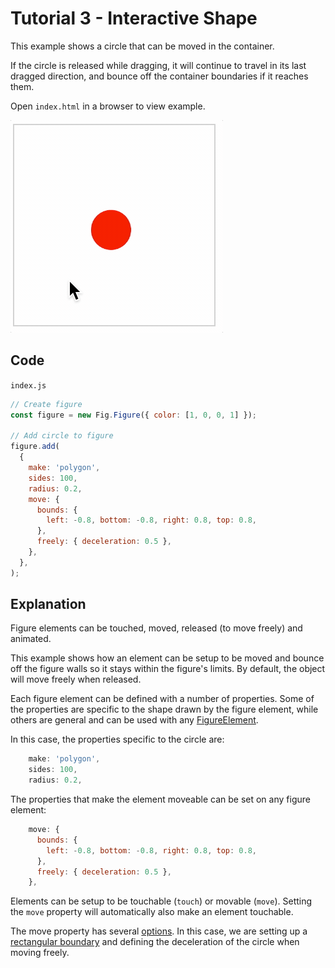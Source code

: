 # Tutorial 3 - Interactive Shape

This example shows a circle that can be moved in the container.

If the circle is released while dragging, it will continue to travel in its last dragged direction, and bounce off the container boundaries if it reaches them.

Open `index.html` in a browser to view example.

![example](./example.gif)

## Code
`index.js`
```js
// Create figure
const figure = new Fig.Figure({ color: [1, 0, 0, 1] });

// Add circle to figure
figure.add(
  {
    make: 'polygon',
    sides: 100,
    radius: 0.2,
    move: {
      bounds: {
        left: -0.8, bottom: -0.8, right: 0.8, top: 0.8,
      },
      freely: { deceleration: 0.5 },
    },
  },
);
```

## Explanation

Figure elements can be touched, moved, released (to move freely) and animated.

This example shows how an element can be setup to be moved and bounce off the figure walls so it stays within the figure's limits. By default, the object will move freely when released.

Each figure element can be defined with a number of properties. Some of the properties are specific to the shape drawn by the figure element, while others are general and can be used with any [FigureElement](https://airladon.github.io/FigureOne/api/#figureelement).

In this case, the properties specific to the circle are:

```js
    make: 'polygon',
    sides: 100,
    radius: 0.2,
```

The properties that make the element moveable can be set on any figure element:

```js
    move: {
      bounds: {
        left: -0.8, bottom: -0.8, right: 0.8, top: 0.8,
      },
      freely: { deceleration: 0.5 },
    },
```

Elements can be setup to be touchable (`touch`) or movable (`move`). Setting the `move` property will automatically also make an element touchable.

The move property has several [options](https://airladon.github.io/FigureOne/api/#obj_elementmove). In this case, we are setting up a [rectangular boundary](https://airladon.github.io/FigureOne/api/#typerectboundsdefinition) and defining the deceleration of the circle when moving freely.

<!-- ## Options Object Alternate Definition

When an element object definitions contains many complex elements, it can be useful to use a code editor's code folding feature to make a file more readable.

All method specific parameters can also be defined in a dedicated `options` object property. So the above example would look like:

```js
// Create figure
const figure = new Fig.Figure({ color: [1, 0, 0, 1] });

// Add circle to figure
figure.add(
  {
    make: 'polygon',
    options: {
      sides: 100,
      radius: 0.2,
      touchBorder: 0.5,
    }
    mods: {
      isMovable: true,
      move: {
        bounds: 'figure',
        freely: { deceleration: 0.5 },
      },
    },
  },
);
```

An example of using code folding with `options` objects in each element object definition is:
![](./codefolding.gif) -->